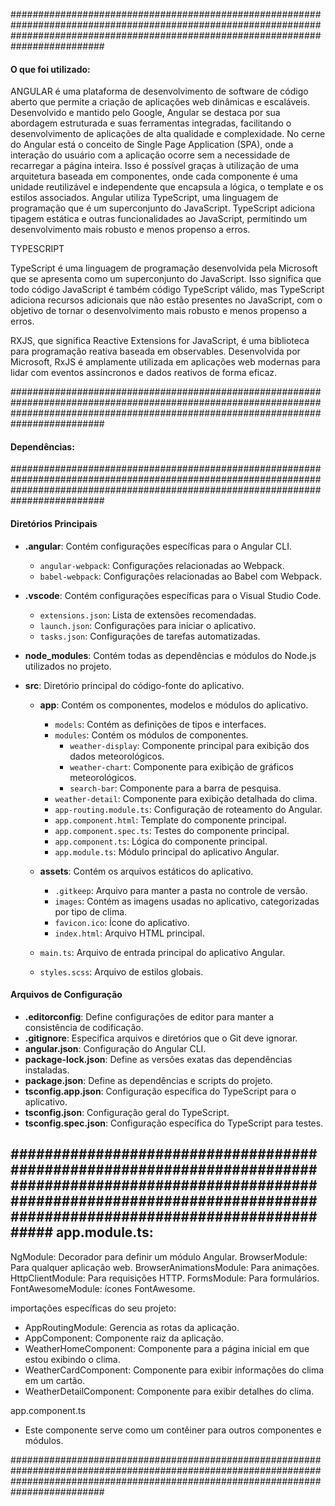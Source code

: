 #########################################################################################################################################################################################
#### O que foi utilizado:

  ANGULAR é uma plataforma de desenvolvimento de software de código aberto que permite a criação de aplicações web dinâmicas e escaláveis. Desenvolvido e mantido pelo Google, Angular se destaca por sua abordagem estruturada e suas ferramentas integradas, facilitando o desenvolvimento de aplicações de alta qualidade e complexidade.
  No cerne do Angular está o conceito de Single Page Application (SPA), onde a interação do usuário com a aplicação ocorre sem a necessidade de recarregar a página inteira. Isso é possível graças à utilização de uma arquitetura baseada em componentes, onde cada componente é uma unidade reutilizável e independente que encapsula a lógica, o template e os estilos associados.
  Angular utiliza TypeScript, uma linguagem de programação que é um superconjunto do JavaScript. TypeScript adiciona tipagem estática e outras funcionalidades ao JavaScript, permitindo um desenvolvimento mais robusto e menos propenso a erros.

  TYPESCRIPT 

  TypeScript é uma linguagem de programação desenvolvida pela Microsoft que se apresenta como um superconjunto do JavaScript. Isso significa que todo código JavaScript é também código TypeScript válido, mas TypeScript adiciona recursos adicionais que não estão presentes no JavaScript, com o objetivo de tornar o desenvolvimento mais robusto e menos propenso a erros.

  RXJS, que significa Reactive Extensions for JavaScript, é uma biblioteca para programação reativa baseada em observables. Desenvolvida por Microsoft, RxJS é amplamente utilizada em aplicações web modernas para lidar com eventos assíncronos e dados reativos de forma eficaz.

#########################################################################################################################################################################################
#### Dependências:

#########################################################################################################################################################################################
#### Diretórios Principais

- **.angular**: Contém configurações específicas para o Angular CLI.
  - `angular-webpack`: Configurações relacionadas ao Webpack.
  - `babel-webpack`: Configurações relacionadas ao Babel com Webpack.

- **.vscode**: Contém configurações específicas para o Visual Studio Code.
  - `extensions.json`: Lista de extensões recomendadas.
  - `launch.json`: Configurações para iniciar o aplicativo.
  - `tasks.json`: Configurações de tarefas automatizadas.

- **node_modules**: Contém todas as dependências e módulos do Node.js utilizados no projeto.

- **src**: Diretório principal do código-fonte do aplicativo.
  - **app**: Contém os componentes, modelos e módulos do aplicativo.
    - `models`: Contém as definições de tipos e interfaces.
    - `modules`: Contém os módulos de componentes.
      - `weather-display`: Componente principal para exibição dos dados meteorológicos.
      - `weather-chart`: Componente para exibição de gráficos meteorológicos.
      - `search-bar`: Componente para a barra de pesquisa.
    - `weather-detail`: Componente para exibição detalhada do clima.
    - `app-routing.module.ts`: Configuração de roteamento do Angular.
    - `app.component.html`: Template do componente principal.
    - `app.component.spec.ts`: Testes do componente principal.
    - `app.component.ts`: Lógica do componente principal.
    - `app.module.ts`: Módulo principal do aplicativo Angular.
  
  - **assets**: Contém os arquivos estáticos do aplicativo.
    - `.gitkeep`: Arquivo para manter a pasta no controle de versão.
    - `images`: Contém as imagens usadas no aplicativo, categorizadas por tipo de clima.
    - `favicon.ico`: Ícone do aplicativo.
    - `index.html`: Arquivo HTML principal.
  - `main.ts`: Arquivo de entrada principal do aplicativo Angular.
  - `styles.scss`: Arquivo de estilos globais.

#### Arquivos de Configuração

- **.editorconfig**: Define configurações de editor para manter a consistência de codificação.
- **.gitignore**: Especifica arquivos e diretórios que o Git deve ignorar.
- **angular.json**: Configuração do Angular CLI.
- **package-lock.json**: Define as versões exatas das dependências instaladas.
- **package.json**: Define as dependências e scripts do projeto.
- **tsconfig.app.json**: Configuração específica do TypeScript para o aplicativo.
- **tsconfig.json**: Configuração geral do TypeScript.
- **tsconfig.spec.json**: Configuração específica do TypeScript para testes.

#########################################################################################################################################################################################
app.module.ts:
- 

NgModule: Decorador para definir um módulo Angular.
BrowserModule: Para qualquer aplicação web.
BrowserAnimationsModule: Para animações.
HttpClientModule: Para requisições HTTP.
FormsModule: Para formulários.
FontAwesomeModule: ícones FontAwesome.

importações específicas do seu projeto:

- AppRoutingModule: Gerencia as rotas da aplicação.
- AppComponent: Componente raiz da aplicação.
- WeatherHomeComponent: Componente para a página inicial em que estou exibindo o clima.
- WeatherCardComponent: Componente para exibir informações do clima em um cartão.
- WeatherDetailComponent: Componente para exibir detalhes do clima.

app.component.ts
- Este componente serve como um contêiner para outros componentes e módulos.


#########################################################################################################################################################################################
